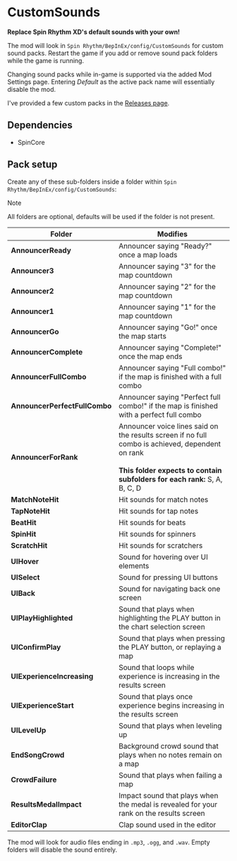 # CustomSounds
**Replace Spin Rhythm XD's default sounds with your own!**

The mod will look in `Spin Rhythm/BepInEx/config/CustomSounds` for custom sound packs. Restart the game if you add or remove sound pack folders while the game is running.

Changing sound packs while in-game is supported via the added Mod Settings page. Entering *Default* as the active pack name will essentially disable the mod.

I've provided a few custom packs in the [Releases page](https://github.com/TheBlackParrot/SRXD_CustomSounds/releases).

## Dependencies
- SpinCore

## Pack setup
Create any of these sub-folders inside a folder within `Spin Rhythm/BepInEx/config/CustomSounds`:

> [!NOTE]
> All folders are optional, defaults will be used if the folder is not present.

| Folder                        | Modifies                                                                                                                                                                             |
|-------------------------------|--------------------------------------------------------------------------------------------------------------------------------------------------------------------------------------|
| **AnnouncerReady**            | Announcer saying "Ready?" once a map loads                                                                                                                                           |
| **Announcer3**                | Announcer saying "3" for the map countdown                                                                                                                                           |
| **Announcer2**                | Announcer saying "2" for the map countdown                                                                                                                                           |
| **Announcer1**                | Announcer saying "1" for the map countdown                                                                                                                                           |
| **AnnouncerGo**               | Announcer saying "Go!" once the map starts                                                                                                                                           |
| **AnnouncerComplete**         | Announcer saying "Complete!" once the map ends                                                                                                                                       |
| **AnnouncerFullCombo**        | Announcer saying "Full combo!" if the map is finished with a full combo                                                                                                              |
| **AnnouncerPerfectFullCombo** | Announcer saying "Perfect full combo!" if the map is finished with a perfect full combo                                                                                              |
| **AnnouncerForRank**          | Announcer voice lines said on the results screen if no full combo is achieved, dependent on rank<br/><br/>**This folder expects to contain subfolders for each rank:** S, A, B, C, D |
| **MatchNoteHit**              | Hit sounds for match notes                                                                                                                                                           |
| **TapNoteHit**                | Hit sounds for tap notes                                                                                                                                                             |
| **BeatHit**                   | Hit sounds for beats                                                                                                                                                                 |
| **SpinHit**                   | Hit sounds for spinners                                                                                                                                                              |
| **ScratchHit**                | Hit sounds for scratchers                                                                                                                                                            |
| **UIHover**                   | Sound for hovering over UI elements                                                                                                                                                  |
| **UISelect**                  | Sound for pressing UI buttons                                                                                                                                                        |
| **UIBack**                    | Sound for navigating back one screen                                                                                                                                                 |
| **UIPlayHighlighted**         | Sound that plays when highlighting the PLAY button in the chart selection screen                                                                                                     |
| **UIConfirmPlay**             | Sound that plays when pressing the PLAY button, or replaying a map                                                                                                                   |
| **UIExperienceIncreasing**    | Sound that loops while experience is increasing in the results screen                                                                                                                |
| **UIExperienceStart**         | Sound that plays once experience begins increasing in the results screen                                                                                                             |
| **UILevelUp**                 | Sound that plays when leveling up                                                                                                                                                    |
| **EndSongCrowd**              | Background crowd sound that plays when no notes remain on a map                                                                                                                      |
| **CrowdFailure**              | Sound that plays when failing a map                                                                                                                                                  |
| **ResultsMedalImpact**        | Impact sound that plays when the medal is revealed for your rank on the results screen                                                                                               |
| **EditorClap**                | Clap sound used in the editor                                                                                                                                                        |

The mod will look for audio files ending in `.mp3`, `.ogg`, and `.wav`. Empty folders will disable the sound entirely.